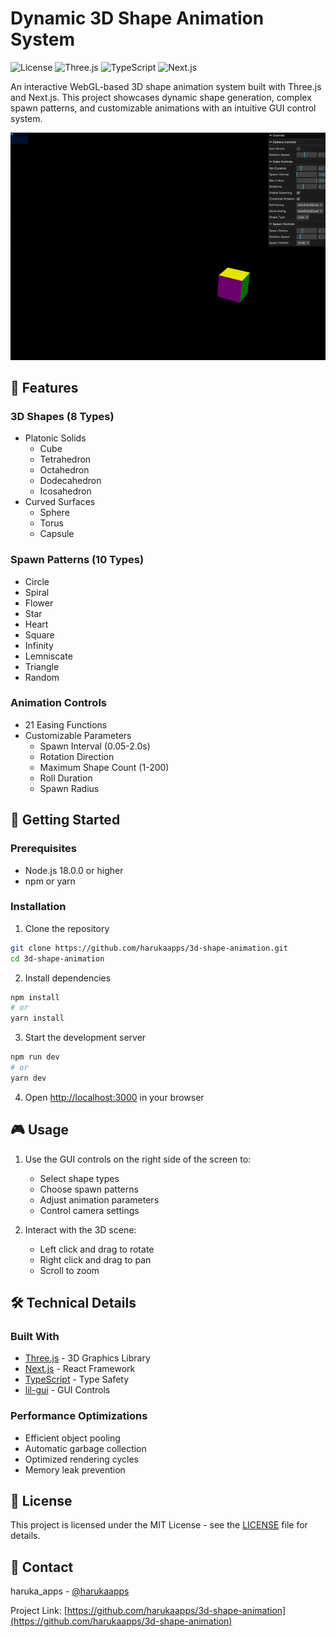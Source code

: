 # Dynamic 3D Shape Animation System

![License](https://img.shields.io/badge/license-MIT-blue.svg)
![Three.js](https://img.shields.io/badge/Three.js-r160-orange.svg)
![TypeScript](https://img.shields.io/badge/TypeScript-5.0.0-blue.svg)
![Next.js](https://img.shields.io/badge/Next.js-14.0.0-black.svg)

An interactive WebGL-based 3D shape animation system built with Three.js and Next.js. This project showcases dynamic shape generation, complex spawn patterns, and customizable animations with an intuitive GUI control system.

![Demo](docs/demo.gif)

## 🌟 Features

### 3D Shapes (8 Types)
- Platonic Solids
  - Cube
  - Tetrahedron
  - Octahedron
  - Dodecahedron
  - Icosahedron
- Curved Surfaces
  - Sphere
  - Torus
  - Capsule

### Spawn Patterns (10 Types)
- Circle
- Spiral
- Flower
- Star
- Heart
- Square
- Infinity
- Lemniscate
- Triangle
- Random

### Animation Controls
- 21 Easing Functions
- Customizable Parameters
  - Spawn Interval (0.05-2.0s)
  - Rotation Direction
  - Maximum Shape Count (1-200)
  - Roll Duration
  - Spawn Radius

## 🚀 Getting Started

### Prerequisites
- Node.js 18.0.0 or higher
- npm or yarn

### Installation

1. Clone the repository
```bash
git clone https://github.com/harukaapps/3d-shape-animation.git
cd 3d-shape-animation
```

2. Install dependencies
```bash
npm install
# or
yarn install
```

3. Start the development server
```bash
npm run dev
# or
yarn dev
```

4. Open [http://localhost:3000](http://localhost:3000) in your browser

## 🎮 Usage

1. Use the GUI controls on the right side of the screen to:
   - Select shape types
   - Choose spawn patterns
   - Adjust animation parameters
   - Control camera settings

2. Interact with the 3D scene:
   - Left click and drag to rotate
   - Right click and drag to pan
   - Scroll to zoom

## 🛠 Technical Details

### Built With
- [Three.js](https://threejs.org/) - 3D Graphics Library
- [Next.js](https://nextjs.org/) - React Framework
- [TypeScript](https://www.typescriptlang.org/) - Type Safety
- [lil-gui](https://lil-gui.georgealways.com/) - GUI Controls

### Performance Optimizations
- Efficient object pooling
- Automatic garbage collection
- Optimized rendering cycles
- Memory leak prevention

## 📝 License

This project is licensed under the MIT License - see the [LICENSE](LICENSE) file for details.

## 📧 Contact

haruka_apps - [@harukaapps](https://github.com/harukaapps)

Project Link: [https://github.com/harukaapps/3d-shape-animation](https://github.com/harukaapps/3d-shape-animation)
